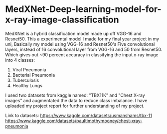 # MedXNet-Deep-learning-model-for-x-ray-image-classification
MedXNet is a hybrid classification model made up off VGG-16 and Resnet50.
This a experimental model I made for my final year project in my uni, Basically my model using VGG-16 and Resnet50's Five convolutional layers, instead of 16 convolutional layer from VGG-16 and 50 from Resnet50. Which gives out ~90 percent accuracy in classifying the input x-ray image into 4 classes:
1. Viral Pneumonia
2. Bacterial Pneumonia
3. Tuberculosis
4. Healthy Lungs

I used two datasets from kaggle named: "TBX11K" and "Chest X-ray images" and augmentated the data to reduce class imbalance. I have uploaded my project report for further understanding of my project.

Link to datasets:
https://www.kaggle.com/datasets/usmanshams/tbx-11
https://www.kaggle.com/datasets/paultimothymooney/chest-xray-pneumonia


